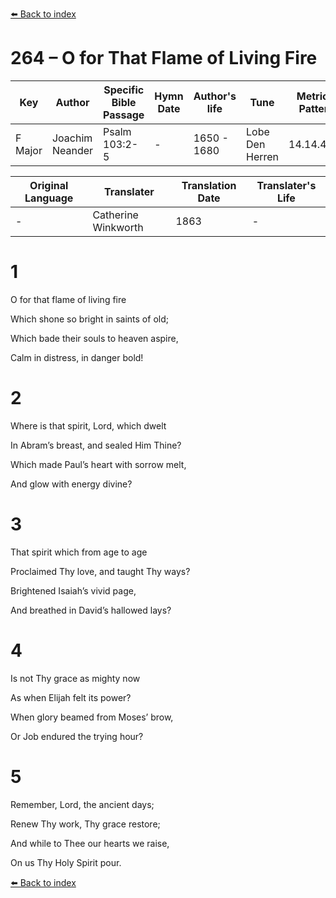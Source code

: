 [⬅️ Back to index](../README.md)

# 264 – O for That Flame of Living Fire

Key | Author   | Specific Bible Passage     |Hymn Date |Author's life |Tune |Metrical Pattern   |Composer/Source                                                                                        
-- | --------- | ---------------------------|----------|--------------|-----|-------------------|-------------   
F Major  | Joachim Neander      | Psalm 103:2-5 | -  | 1650 - 1680 | Lobe Den Herren | 14.14.4.7.8 | Chorale Book for England, 1863 

Original Language | Translater | Translation Date   | Translater's Life     
----------------- | --------- | --------------------|-------------   
\-  | Catherine Winkworth      | 1863 | -  | 1827 - 1878 



# 1

O for that flame of living fire

Which shone so bright in saints of old;

Which bade their souls to heaven aspire,

Calm in distress, in danger bold!



# 2

Where is that spirit, Lord, which dwelt

In Abram’s breast, and sealed Him Thine?

Which made Paul’s heart with sorrow melt,

And glow with energy divine?



# 3

That spirit which from age to age

Proclaimed Thy love, and taught Thy ways?

Brightened Isaiah’s vivid page,

And breathed in David’s hallowed lays?



# 4

Is not Thy grace as mighty now

As when Elijah felt its power?

When glory beamed from Moses’ brow,

Or Job endured the trying hour?



# 5

Remember, Lord, the ancient days;

Renew Thy work, Thy grace restore;

And while to Thee our hearts we raise,

On us Thy Holy Spirit pour.

[⬅️ Back to index](../README.md)
